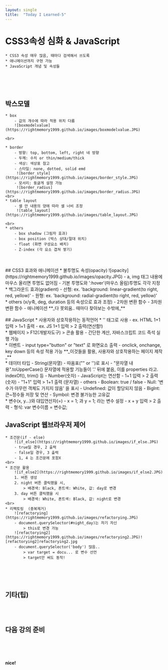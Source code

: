 ```yaml
---
layout: single
title:  "Today I Learned-5"
---
```


# CSS3속성 심화 & JavaScript
	* CSS3 속성 매우 많음, 때마다 검색해서 쓰도록
	* 애니메이션까지 구현 가능
	* JavaScript 개념 및 속성들

<br>
<br>
<br>

## 박스모델
	* box
		- 값의 개수에 따라 적용 위치 다름
		![boxmodelvalue](https://rightmemory1999.github.io/images/boxmodelvalue.JPG)
	
	<br>
	
	* border
		- 방향: top, bottom, left, right 네 방향
		- 두께: 수치 or thin/medium/thick
		- 색상: 색상표 참고
		- 스타일: none, dotted, solid emd
		 ![border_style](https://rightmemory1999.github.io/images/border_style.JPG)
		- 모서리: 둥글게 설정 가능
		 ![border_radius](https://rightmemory1999.github.io/images/border_radius.JPG)
	<br>
	* table layout
		- 셀 안 내용의 양에 따라 셀 너비 조정
		 ![table_layout](https://rightmemory1999.github.io/images/table_layout.JPG)
	
	<br>
	* others
		- box shadow (그림자 효과)
		- box position (박스 상대/절대 위치)
		- float (화면 구성요소 배치)
		- Z-index (각 요소 겹쳐 쌓기)
	
<br>
<br>
## CSS3 효과와 애니메이션
	* 불투명도 속성(opacity)
		![opacity](https://rightmemory1999.github.io/images/opacity.JPG)
		- a, img 태그 내용에 마우스 올리면 투명도 없어짐
		- 기본 투명도와 ':hover'(마우스 올림)투명도 각각 지정
	<br>
	* 백그라운드 효과(gradient)
		- 선형: ex. 'background: linear-gradient(to right, red, yellow)'
		- 원형: ex. 'background: radial-gradient(to right, red, yellow)'
	<br>
	* others (x/y축, deg, duration 등의 속성으로 효과 조정)
		- 2차원 변환 함수
		- 3차원 변환 함수
		- 애니메이션
			**_다 못외움.. 때마다 찾아보는 수밖에_**
<br>
<br>
## JavaScript
	* 사용자와 상호작용하는 동적언어
	* '<script></script>' 태그로 사용
		- ex. HTML 1+1 입력 > 1+1 출력
		- ex. JS 1+1 입력 > 2 출력(연산함!)
	<br>
	* 웹페이지 > F12(개발자도구) > 콘솔 활용
		- 간단한 계산, 자바스크립트 코드 즉석 실행 가능
	<br>
	* 이벤트
		- input type="button" or "text" 로 화면요소 출력
		- onclick, onchange, key down 등의 속성 적용 가능
			**_이것들을 활용, 사용자와 상호작용하는 페이지 제작_**
	<br>
	* 데이터 타입
		- String(문자열)
			- 따옴표("" or '')로 표시
			- "문자열 내용".toUpperCase()
				문자열에 적용할 기능들이 '.' 뒤에 붙음, 이를 properties 라고.  
				indexOf(), trim() 등
		- Number(숫자)
			- JavaScript는 연산함
			- 1+1 입력 > 2 출력 (숫자)
			- "1+1" 입력 > 1+1 출력 (문자열)
		- others
			- Boolean: true / false
			- Null: '변수가 아무런 객체도 가지지 않음' 을 표시
			- Undefined: 값이 할당되지 않음
			- BigInt: 큰~정수들 저장 및 연산
			- Symbol: 변경 불가능한 고유값
	<br>
	* 변수(x, y...)와 대입연산자(=)
		- x = 1; 과 y = 1; 라는 변수 설정
		- x + y 입력 > 2 출력
		- 형식: var 변수이름 = 변수값;
	
## JavaScript 웹브라우저 제어
	* 조건문(if - else)
		![if_else](https://rightmemory1999.github.io/images/if_else.JPG)
		- true일 경우, 2 출력
		- false일 경우, 3 출력
		- 1, 4 는 조건문에 포함X
	<br>
	* 조건문 활용
		![if_else2](https://rightmemory1999.github.io/images/if_else2.JPG)
		1. 버튼 생성
		2. night 버튼 클릭했을 시,
			> 배경색: Black, 폰트색: White, 값: day로 변경
		3. day 버튼 클릭했을 시
			> 배경색: White, 폰트색: Black, 값: night로 변경
	<br>
	* 리팩토링	(중복제거)
		![refactorying](https://rightmemory1999.github.io/images/refactorying.JPG)
		- document.querySelector(#night_day)는 자기 자신
			> this로 변경 가능
		![refactorying2](https://rightmemory1999.github.io/images/refactorying2.JPG)![refactorying2]refactorying2.jpg
		- document.querySelector('body') 많음..
			> var target = docu... 로 변수 선언
			> target만 써도 동작!

		
<br>
<br>
<br>

## 기타(팁)


<br>
<br>


## 다음 강의 준비


<br>
<br>
<br>

**nice!**
